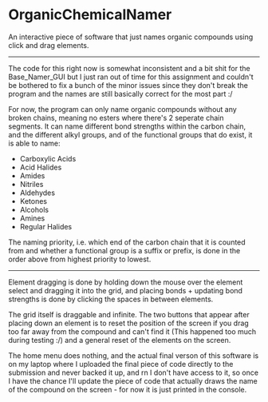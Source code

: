 # OrganicChemicalNamer
An interactive piece of software that just names organic compounds using click and drag elements.

------------------------------------------------------------------------------------------------------

The code for this right now is somewhat inconsistent and a bit shit for the Base_Namer_GUI 
but I just ran out of time for this assignment and couldn't be bothered to fix a bunch of
the minor issues since they don't break the program and the names are still basically
correct for the most part :/

For now, the program can only name organic compounds without any broken chains, meaning no esters
where there's 2 seperate chain segments. It can name different bond strengths within the carbon chain,
and the different alkyl groups, and of the functional groups that do exist, it is able to name: 

* Carboxylic Acids
* Acid Halides
* Amides
* Nitriles
* Aldehydes
* Ketones
* Alcohols
* Amines
* Regular Halides

The naming priority, i.e. which end of the carbon chain that it is counted from and whether a 
functional group is a suffix or prefix, is done in the order above from highest priority to 
lowest.

------------------------------------------------------------------------------------------------------

Element dragging is done by holding down the mouse over the element select and dragging it into the 
grid, and placing bonds + updating bond strengths is done by clicking the spaces in between elements.

The grid itself is draggable and infinite. The two buttons that appear after placing down an element
is to reset the position of the screen if you drag too far away from the compound and can't find it 
(This happened too much during testing :/) and a general reset of the elements on the screen.

The home menu does nothing, and the actual final verson of this software is on my laptop where I uploaded
the final piece of code directly to the submission and never backed it up, and rn I don't have access to it,
so once I have the chance I'll update the piece of code that actually draws the name of the compound on the
screen - for now it is just printed in the console.
